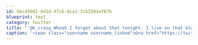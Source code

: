 ```yaml
---
id: bbc43001-6d1d-47c6-8ca1-3cb2581ef87b
blueprint: text
category: twitter
title: "'@k_craig Whoah I forgot about that tonight. I live on that block"
caption: '<span class="username username_linked">@<a href="https://twitter.com/k_craig" title="Kevin Craig">k_craig</a></span> Whoah I forgot about that tonight. I live on that block'
---
```

